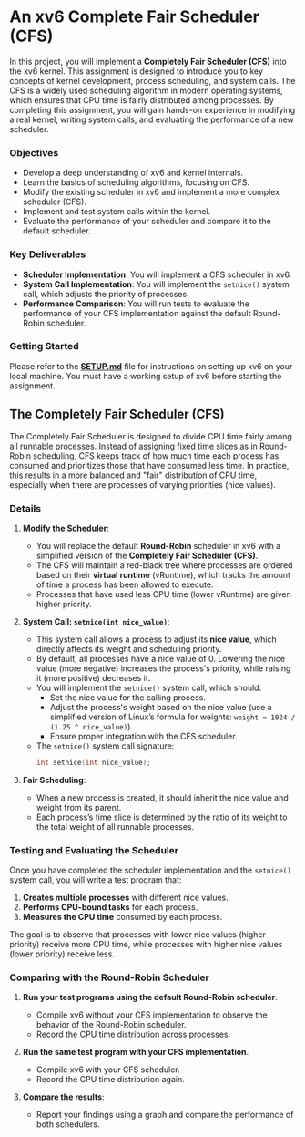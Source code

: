 # An xv6 Complete Fair Scheduler (CFS)

In this project, you will implement a **Completely Fair Scheduler (CFS)** into the xv6 kernel. This assignment is designed to introduce you to key concepts of kernel development, process scheduling, and system calls. The CFS is a widely used scheduling algorithm in modern operating systems, which ensures that CPU time is fairly distributed among processes. By completing this assignment, you will gain hands-on experience in modifying a real kernel, writing system calls, and evaluating the performance of a new scheduler.

### Objectives
- Develop a deep understanding of xv6 and kernel internals.
- Learn the basics of scheduling algorithms, focusing on CFS.
- Modify the existing scheduler in xv6 and implement a more complex scheduler (CFS).
- Implement and test system calls within the kernel.
- Evaluate the performance of your scheduler and compare it to the default scheduler.

### Key Deliverables
- **Scheduler Implementation**: You will implement a CFS scheduler in xv6.
- **System Call Implementation**: You will implement the `setnice()` system call, which adjusts the priority of processes.
- **Performance Comparison**: You will run tests to evaluate the performance of your CFS implementation against the default Round-Robin scheduler.

### Getting Started
Please refer to the **[SETUP.md](./SETUP.md)** file for instructions on setting up xv6 on your local machine. You must have a working setup of xv6 before starting the assignment.

## The Completely Fair Scheduler (CFS)

The Completely Fair Scheduler is designed to divide CPU time fairly among all runnable processes. Instead of assigning fixed time slices as in Round-Robin scheduling, CFS keeps track of how much time each process has consumed and prioritizes those that have consumed less time. In practice, this results in a more balanced and "fair" distribution of CPU time, especially when there are processes of varying priorities (nice values).

### Details

1. **Modify the Scheduler**:
   - You will replace the default **Round-Robin** scheduler in xv6 with a simplified version of the **Completely Fair Scheduler (CFS)**.
   - The CFS will maintain a red-black tree where processes are ordered based on their **virtual runtime** (vRuntime), which tracks the amount of time a process has been allowed to execute.
   - Processes that have used less CPU time (lower vRuntime) are given higher priority.

2. **System Call: `setnice(int nice_value)`**:
   - This system call allows a process to adjust its **nice value**, which directly affects its weight and scheduling priority.
   - By default, all processes have a nice value of 0. Lowering the nice value (more negative) increases the process's priority, while raising it (more positive) decreases it.
   - You will implement the `setnice()` system call, which should:
     - Set the nice value for the calling process.
     - Adjust the process's weight based on the nice value (use a simplified version of Linux’s formula for weights: `weight = 1024 / (1.25 ^ nice_value)`).
     - Ensure proper integration with the CFS scheduler.
   - The `setnice()` system call signature:
     ```c
     int setnice(int nice_value);
     ```

3. **Fair Scheduling**:
   - When a new process is created, it should inherit the nice value and weight from its parent.
   - Each process’s time slice is determined by the ratio of its weight to the total weight of all runnable processes.

### Testing and Evaluating the Scheduler

Once you have completed the scheduler implementation and the `setnice()` system call, you will write a test program that:
1. **Creates multiple processes** with different nice values.
2. **Performs CPU-bound tasks** for each process.
3. **Measures the CPU time** consumed by each process.

The goal is to observe that processes with lower nice values (higher priority) receive more CPU time, while processes with higher nice values (lower priority) receive less.

### Comparing with the Round-Robin Scheduler

1. **Run your test programs using the default Round-Robin scheduler**.
   - Compile xv6 without your CFS implementation to observe the behavior of the Round-Robin scheduler.
   - Record the CPU time distribution across processes.

2. **Run the same test program with your CFS implementation**.
   - Compile xv6 with your CFS scheduler.
   - Record the CPU time distribution again.

3. **Compare the results**:
   - Report your findings using a graph and compare the performance of both schedulers.
